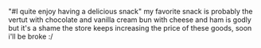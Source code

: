 "#I quite enjoy having a delicious snack" 
my favorite snack is probably the vertut with chocolate and vanilla cream
bun with cheese and ham is godly
but it's a shame the store keeps increasing the price of these goods, soon i'll be broke :/
